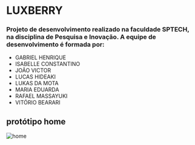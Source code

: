 # LUXBERRY

### Projeto de desenvolvimento realizado na faculdade SPTECH, na disciplina de Pesquisa e Inovação. A equipe de desenvolvimento é formada por:
- GABRIEL HENRIQUE
- ISABELLE CONSTANTINO
- JOÃO VICTOR
- LUCAS HIDEAKI
- LUKAS DA MOTA
- MARIA EDUARDA
- RAFAEL MASSAYUKI
- VITÓRIO BEARARI 
## protótipo home

![home](https://github.com/Lukascomka/luxberry/blob/main/Documentacao_Projeto/Prototipo_site/imagens%20prototipo%20projeto/HomePage.png)

